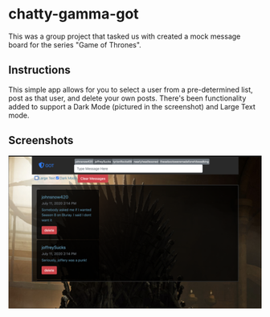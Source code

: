 # chatty-gamma-got
This was a group project that tasked us with created a mock message board for the series "Game of Thrones".

## Instructions
This simple app allows for you to select a user from a pre-determined list, post as that user, and delete your own posts.  There's been functionality added to support a Dark Mode (pictured in the screenshot) and Large Text mode.

## Screenshots
![Main View](https://github.com/TheDotson/chatty-gamme-got/blob/master/assets/screenshots/Screen%20Shot%202020-07-11%20at%202.15.47%20PM.png?raw=true)
